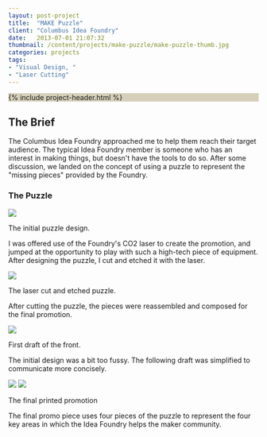 ```yaml
---
layout: post-project
title:  "MAKE Puzzle"
client: "Columbus Idea Foundry"
date:   2013-07-01 21:07:32
thumbnail: /content/projects/make-puzzle/make-puzzle-thumb.jpg
categories: projects
tags:
- "Visual Design, "
- "Laser Cutting"
---
```


<section class="post-header__wrapper" style="background-color: #D6D0BA;">
	{% include project-header.html %}
</section>

<section>
<h2>The Brief</h2>
<p>The Columbus Idea Foundry approached me to help them reach their target audience. The typical Idea Foundry member is someone who has an interest in making things, but doesn't have the tools to do so. After some discussion, we landed on the concept of using a puzzle to represent the "missing pieces" provided by the Foundry.</p>
</section>

<section class="grey--light">
<h3>The Puzzle</h3>
<img src="{{ site.baseurl }}/content/projects/make-puzzle/make-puzzle-drawn.jpg" />
<p class="caption">The initial puzzle design.</p>
<p>I was offered use of the Foundry's CO2 laser to create the promotion, and jumped at the opportunity to play with such a high-tech piece of equipment. After designing the puzzle, I cut and etched it with the laser.</p>
</section>

<section class="post-content__image--full-width">
<img src="{{ site.baseurl }}/content/projects/make-puzzle/make-puzzle-cut.jpg" />
<p class="caption">The laser cut and etched puzzle.</p>
<p>After cutting the puzzle, the pieces were reassembled and composed for the final promotion.</p>
<img src="{{ site.baseurl }}/content/projects/make-puzzle/make-puzzle-front-rough.jpg" />
<p class="caption">First draft of the front.</p>
<p>The initial design was a bit too fussy. The following draft was simplified to communicate more concisely.</p>
<img src="{{ site.baseurl }}/content/projects/make-puzzle/make-puzzle-front.jpg" />
<img src="{{ site.baseurl }}/content/projects/make-puzzle/make-puzzle-back.jpg" />
<p class="caption">The final printed promotion</p>
<p>The final promo piece uses four pieces of the puzzle to represent the four key areas in which the Idea Foundry helps the maker community.</p>
</section>